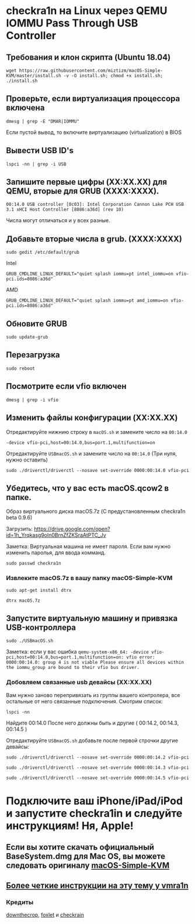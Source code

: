 # checkra1n на Linux через QEMU IOMMU Pass Through USB Controller

## Требования и клон скрипта (Ubuntu 18.04)

`wget https://raw.githubusercontent.com/miztizm/macOS-Simple-KVM/master/install.sh -v -O install.sh; chmod +x install.sh; ./install.sh`

## Проверьте, если виртуализация процессора включена

`dmesg | grep -E "DMAR|IOMMU"`

Если пустой вывод, то включите виртуализацию (virtualization) в BIOS 

## Вывести USB ID's

`lspci -nn | grep -i USB`

## Запишите первые цифры (XX:XX.XX) для QEMU, вторые для GRUB (XXXX:XXXX).

`00:14.0 USB controller [0c03]: Intel Corporation Cannon Lake PCH USB 3.1 xHCI Host Controller [8086:a36d] (rev 10)`

Числа могут отличаться и у всех разные.

## Добавьте вторые числа в grub. (XXXX:XXXX)

`sudo gedit /etc/default/grub`

Intel

`GRUB_CMDLINE_LINUX_DEFAULT="quiet splash iommu=pt intel_iommu=on vfio-pci.ids=8086:a36d"` 

AMD

`GRUB_CMDLINE_LINUX_DEFAULT="quiet splash iommu=pt amd_iommu=on vfio-pci.ids=8086:a36d"` 

## Обновитe GRUB

`sudo update-grub`

## Перезагрузка

`sudo reboot`

## Посмотрите если vfio включен

`dmesg | grep -i vfio`

##  Изменить файлы конфигурации (XX:XX.XX)

Отредактируйте нижнию строку в `macOS.sh` и замените число на `00:14.0`

`-device vfio-pci,host=00:14.0,bus=port.1,multifunction=on`

Отредактируйте `USBmacOS.sh` и замените число на `00:14.0` (Три нуля, нужно оставить)

`sudo ./driverctl/driverctl --nosave set-override 0000:00:14.0 vfio-pci`

## Убедитесь, что у вас есть macOS.qcow2 в папке.

Образ виртуального диска macOS.7z (С предустановленным checkra1n beta 0.9.6) 

Загрузить: https://drive.google.com/open?id=1h_Yrqkasg9oln0BrnZfZKSraAtPTC_Jv

Заметка: Виртуальная машина не имеет пароля. Если вам нyжно изменить паролья, для ввода комманд.

`sudo passwd checkra1n`

### Извлеките macOS.7z в вашу папку macOS-Simple-KVM

`sudo apt-get install dtrx`

`dtrx macOS.7z`

## Запустите виртуальную машину и привязка USB-контроллера

`sudo ./USBmacOS.sh`

Заметка: если у вас ошибка `qemu-system-x86_64: -device vfio-pci,host=00:14.0,bus=port.1,multifunction=on: vfio error: 0000:00:14.0: group 4 is not viable
Please ensure all devices within the iommu_group are bound to their vfio bus driver.`

### Добовляем связанные usb девайсы (XX:XX.XX)

Вам нужно заново перепривязать из группы вашего контролера, все остальные от него связанные подключения.
Смотрим список:

`lspci -nn`

Найдите 00:14.0 После него должны быть и другие ( 00:14.2, 00:14.3, 00:14.5 )

Отредактируйте `USBmacOS.sh` добавьте после первой строчки другие девайсы:

`sudo ./driverctl/driverctl --nosave set-override 0000:00:14.2 vfio-pci`

`sudo ./driverctl/driverctl --nosave set-override 0000:00:14.3 vfio-pci`

`sudo ./driverctl/driverctl --nosave set-override 0000:00:14.5 vfio-pci`


# Подключите ваш iPhone/iPad/iPod и запустите checkra1in и следуйте инструкциям! Ня, Apple!

## Если вы хотите скачать официальный BaseSystem.dmg для Mac OS, вы можете следовать оригиналу [macOS-Simple-KVM](https://github.com/foxlet/macOS-Simple-KVM/blob/master/README.md) 

## [Более четкие инструкции на эту тему у vmra1n](https://www.reddit.com/r/jailbreak/comments/dxdmua/tutorial_detailed_guide_on_how_to_run_checkra1n/)

### Кредиты
[downthecrop](https://github.com/downthecrop/), [foxlet](https://github.com/foxlet/) и [checkrain](https://checkra.in/) 

